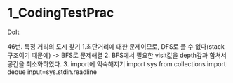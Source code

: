 # 1_CodingTestPrac
DoIt


46번. 특정 거리의 도시 찾기
1.최단거리에 대한 문제이므로, DFS로 풀 수 없다(stack 구조이기 때문에) -> BFS로 문제해결
2. BFS에서 필요한 visit값을 depth갚과 합쳐서 공간을 최소화하였다.
3. import에 익숙해지기
import sys
from collections import deque
input=sys.stdin.readline 

